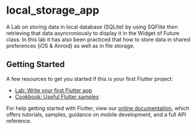 # local_storage_app

A Lab on storing data in local database (SQLite) by using SQFlite then retrieving that data asyncroniously to display it in the Widget of Future class.
In this lab it has also been practiced that how to store data in shared preferences (iOS & Anroid) as well as in file storage.

## Getting Started



A few resources to get you started if this is your first Flutter project:

- [Lab: Write your first Flutter app](https://flutter.dev/docs/get-started/codelab)
- [Cookbook: Useful Flutter samples](https://flutter.dev/docs/cookbook)

For help getting started with Flutter, view our
[online documentation](https://flutter.dev/docs), which offers tutorials,
samples, guidance on mobile development, and a full API reference.

